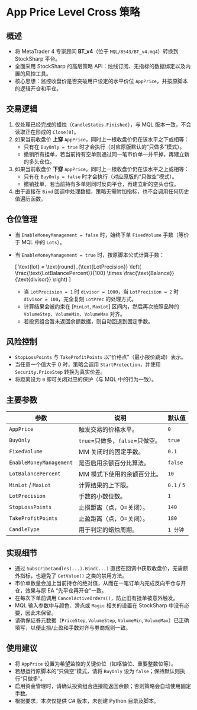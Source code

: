 # App Price Level Cross 策略

## 概述
- 将 MetaTrader 4 专家顾问 **BT_v4**（位于 `MQL/8543/BT_v4.mq4`）转换到 StockSharp 平台。
- 全面采用 StockSharp 的高层策略 API：烛线订阅、无指标的数据绑定以及内置的风控工具。
- 核心思想：监控收盘价是否突破用户设定的水平价位 `AppPrice`，并按原脚本的逻辑开仓和平仓。

## 交易逻辑
1. 仅处理已经完成的蜡烛（`CandleStates.Finished`），与 MQL 版本一致，不会读取正在形成的 `Close[0]`。
2. 如果当前收盘价 **上穿** `AppPrice`，同时上一根收盘价仍在该水平之下或相等：
   - 只有在 `BuyOnly = true` 时才会执行（对应原版默认的“只做多”模式）。
   - 撤销所有挂单，若当前持有空单则通过同一笔市价单一并平掉，再建立新的多头仓位。
3. 如果当前收盘价 **下穿** `AppPrice`，同时上一根收盘价仍在该水平之上或相等：
   - 只有在 `BuyOnly = false` 时才会执行（对应原版的“只做空”模式）。
   - 撤销挂单，若当前持有多单则同时反向平仓，再建立新的空头仓位。
4. 由于直接在 `Bind` 回调中处理数据，策略无需附加指标，也不会调用任何历史值遍历函数。

## 仓位管理
- 当 `EnableMoneyManagement = false` 时，始终下单 `FixedVolume` 手数（等价于 MQL 中的 `Lots`）。
- 当 `EnableMoneyManagement = true` 时，按原脚本公式计算手数：
  
  \[
  \text{lot} = \text{round}_{\text{LotPrecision}} \left( \frac{\text{LotBalancePercent}}{100} \times \frac{\text{Balance}}{\text{divisor}} \right)
  \]
  
  - 当 `LotPrecision = 1` 时 `divisor = 1000`，当 `LotPrecision = 2` 时 `divisor = 100`，完全复刻 `LotPrec` 的处理方式。
  - 计算结果会被约束在 [`MinLot`, `MaxLot`] 区间内，然后再次按照品种的 `VolumeStep`、`VolumeMin`、`VolumeMax` 对齐。
  - 若投资组合暂未返回余额数据，则自动回退到固定手数。

## 风险控制
- `StopLossPoints` 与 `TakeProfitPoints` 以“价格点”（最小报价跳动）表示。
- 当任意一个值大于 0 时，策略会调用 `StartProtection`，并使用 `Security.PriceStep` 转换为真实价差。
- 将距离设为 `0` 即可关闭对应的保护（与 MQL 中的行为一致）。

## 主要参数
| 参数 | 说明 | 默认值 |
| ---- | ---- | ------ |
| `AppPrice` | 触发交易的价格水平。 | `0` |
| `BuyOnly` | `true`=只做多，`false`=只做空。 | `true` |
| `FixedVolume` | MM 关闭时的固定手数。 | `0.1` |
| `EnableMoneyManagement` | 是否启用余额百分比算法。 | `false` |
| `LotBalancePercent` | MM 模式下使用的余额百分比。 | `10` |
| `MinLot` / `MaxLot` | 计算结果的上下限。 | `0.1` / `5` |
| `LotPrecision` | 手数的小数位数。 | `1` |
| `StopLossPoints` | 止损距离（点，0=关闭）。 | `140` |
| `TakeProfitPoints` | 止盈距离（点，0=关闭）。 | `180` |
| `CandleType` | 用于判定的蜡烛周期。 | `1 分钟` |

## 实现细节
- 通过 `SubscribeCandles(...).Bind(...)` 直接在回调中获取收盘价，无需额外指标，也避免了 `GetValue()` 之类的禁用方法。
- 市价单数量会加上当前持仓的绝对值，从而在一笔订单内完成反向平仓与开仓，效果与原 EA “先平仓再开仓”一致。
- 在每次下单前调用 `CancelActiveOrders()`，防止旧有挂单被意外触发。
- MQL 输入参数中与颜色、滑点或 `Magic` 相关的设置在 StockSharp 中没有必要，因此未保留。
- 请确保证券元数据（`PriceStep`, `VolumeStep`, `VolumeMin`, `VolumeMax`）已正确填写，以便止损/止盈和手数对齐与券商规则一致。

## 使用建议
- 将 `AppPrice` 设置为希望监控的关键价位（如枢轴位、重要整数位等）。
- 若想运行原脚本的“只做空”模式，请将 `BuyOnly` 设为 `false`；保持默认则执行“只做多”。
- 启用资金管理时，请确认投资组合连接能返回余额；否则策略会自动使用固定手数。
- 根据要求，本次仅提供 C# 版本，未创建 Python 目录及脚本。
